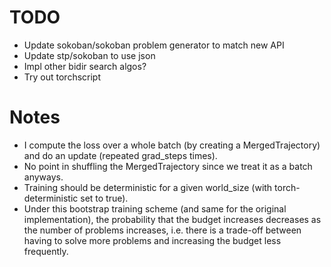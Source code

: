 # TODO

- Update sokoban/sokoban problem generator to match new API
- Update stp/sokoban to use json
- Impl other bidir search algos?
- Try out torchscript

# Notes
- I compute the loss over a whole batch (by creating a MergedTrajectory) and do an update (repeated grad_steps times).
- No point in shuffling the MergedTrajectory since we treat it as a batch anyways.
- Training should be deterministic for a given world_size (with torch-deterministic set to true).
- Under this bootstrap training scheme (and same for the original implementation), the probability that the
  budget increases decreases as the number of problems increases, i.e. there is a trade-off between
  having to solve more problems and increasing the budget less frequently.
